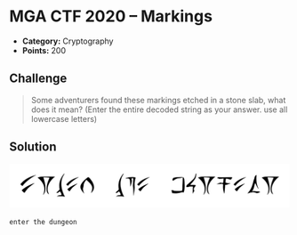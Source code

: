 # MGA CTF 2020 – Markings

* **Category:** Cryptography
* **Points:** 200

## Challenge

> Some adventurers found these markings etched in a stone slab, 
what does it mean? (Enter the entire decoded string as your answer. use all lowercase letters)

## Solution

![Markings](../IMAGES/crypto-markings.png)

```
enter the dungeon
```
